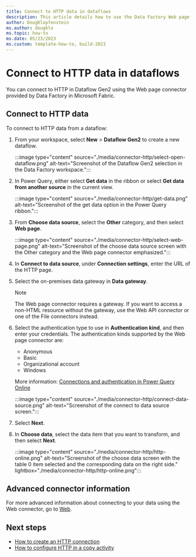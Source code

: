 ```yaml
---
title: Connect to HTTP data in dataflows
description: This article details how to use the Data Factory Web page connector in Microsoft Fabric to create an HTTP connection in dataflows.
author: DougKlopfenstein
ms.author: dougklo
ms.topic: how-to
ms.date: 05/23/2023
ms.custom: template-how-to, build-2023
---
```


# Connect to HTTP data in dataflows

You can connect to HTTP in Dataflow Gen2 using the Web page connector provided by Data Factory in Microsoft Fabric.

## Connect to HTTP data

To connect to HTTP data from a dataflow:

1. From your workspace, select **New** > **Dataflow Gen2** to create a new dataflow.

   :::image type="content" source="./media/connector-http/select-open-dataflow.png" alt-text="Screenshot of the Dataflow Gen2 selection in the Data Factory workspace.":::

1. In Power Query, either select **Get data** in the ribbon or select **Get data from another source** in the current view.

   :::image type="content" source="./media/connector-http/get-data.png" alt-text="Screenshot of the get data option in the Power Query ribbon.":::

1. From **Choose data source**, select the **Other** category, and then select **Web page**.

   :::image type="content" source="./media/connector-http/select-web-page.png" alt-text="Screenshot of the choose data source screen with the Other category and the Web page connector emphasized.":::

1. In **Connect to data source**, under **Connection settings**, enter the URL of the HTTP page.

1. Select the on-premises data gateway in **Data gateway**.

   >[!NOTE]
   >The Web page connector requires a gateway. If you want to access a non-HTML resource without the gateway, use the Web API connector or one of the File connectors instead.

1. Select the authentication type to use in **Authentication kind**, and then enter your credentials. The authentication kinds supported by the Web page connector are:

   - Anonymous
   - Basic
   - Organizational account
   - Windows

   More information: [Connections and authentication in Power Query Online](/power-query/connection-authentication-pqo)

   :::image type="content" source="./media/connector-http/connect-data-source.png" alt-text="Screenshot of the connect to data source screen.":::

1. Select **Next**.

1. In **Choose data**, select the data item that you want to transform, and then select **Next**.

   :::image type="content" source="./media/connector-http/http-online.png" alt-text="Screenshot of the choose data screen with the table 0 item selected and the corresponding data on the right side." lightbox="./media/connector-http/http-online.png":::

## Advanced connector information

For more advanced information about connecting to your data using the Web connector, go to [Web](/power-query/connectors/web/web).

## Next steps

- [How to create an HTTP connection](connector-http.md)
- [How to configure HTTP in a copy activity](connector-http-copy-activity.md)
